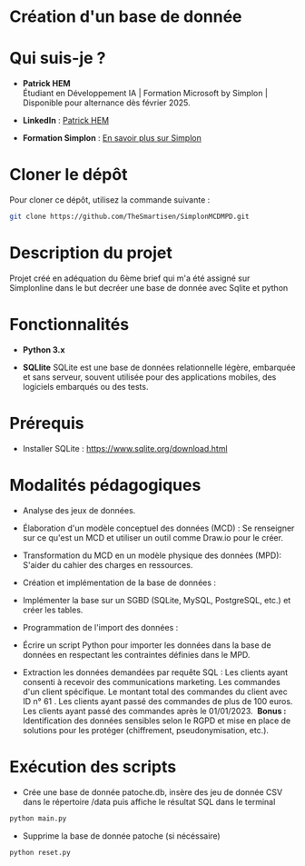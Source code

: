 # Création d'un base de donnée

# Qui suis-je ?

- **Patrick HEM**  
  Étudiant en Développement IA | Formation Microsoft by Simplon | Disponible pour alternance dès février 2025.
  
- **LinkedIn** : [Patrick HEM](https://www.linkedin.com/in/patrick-hem-b758869a/)
  
- **Formation Simplon** : [En savoir plus sur Simplon](https://simplon.co/)
  
# Cloner le dépôt

Pour cloner ce dépôt, utilisez la commande suivante :

```bash
git clone https://github.com/TheSmartisen/SimplonMCDMPD.git
```

# Description du projet

Projet créé en adéquation du 6ème brief qui m'a été assigné sur Simplonline dans le but decréer une base de donnée avec Sqlite et python

# Fonctionnalités 

- **Python 3.x**

- **SQLlite** SQLite est une base de données relationnelle légère, embarquée et sans serveur, souvent utilisée pour des applications mobiles, des logiciels embarqués ou des tests.

# Prérequis

- Installer SQLite : https://www.sqlite.org/download.html

# Modalités pédagogiques

- Analyse des jeux de données.
  
- Élaboration d'un modèle conceptuel des données (MCD) :
  Se renseigner sur ce qu'est un MCD et utiliser un outil comme Draw.io pour le créer.

- Transformation du MCD en un modèle physique des données (MPD):
  S'aider du cahier des charges en ressources.
  
- Création et implémentation de la base de données :
  
- Implémenter la base sur un SGBD (SQLite, MySQL, PostgreSQL, etc.) et créer les tables.
  
- Programmation de l'import des données :
  
- Écrire un script Python pour importer les données dans la base de données en respectant les contraintes définies dans le MPD.
  
- Extraction les données demandées par requête SQL :
    Les clients ayant consenti à recevoir des communications marketing.
    Les commandes d'un client spécifique.
    Le montant total des commandes du client avec ID n° 61 .
    Les clients ayant passé des commandes de plus de 100 euros.
    Les clients ayant passé des commandes après le 01/01/2023.
​
**Bonus :**
Identification des données sensibles selon le RGPD et mise en place de solutions pour les protéger (chiffrement, pseudonymisation, etc.).

# Exécution des scripts

- Crée une base de donnée patoche.db, insère des jeu de donnée CSV dans le répertoire /data puis affiche le résultat SQL dans le terminal
```bash
python main.py
```

- Supprime la base de donnée patoche (si nécéssaire)
```bash
python reset.py
```

